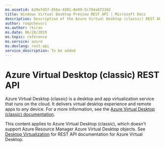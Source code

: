 ```yaml
---
ms.assetid: b20efd57-d56a-4381-8e09-5c704a6723d2
title: Windows Virtual Desktop Preview REST API | Microsoft Docs
description: Description of the Azure Virtual Desktop (classic) REST API.
author: roopchevuri
ms.author: rkiran
ms.date: 06/28/2019
ms.topic: reference
ms.service: azure
ms.devlang: rest-api
service_description: To be added
---
```


# Azure Virtual Desktop (classic) REST API

Azure Virtual Desktop (classic) is a desktop and app virtualization service that runs on the cloud. It delivers virtual desktop experience and remote apps to any device. For a more information, see the [Azure Virtual Desktop (classic) documentation](/azure/virtual-desktop/virtual-desktop-fall-2019/tenant-setup-azure-active-directory).


This content applies to Azure Virtual Desktop (classic), which doesn't support Azure Resource Manager Azure Virtual Desktop objects. See [Desktop Virtualization](/rest/api/desktopvirtualization/) for REST API documentation for Azure Virtual Desktop.




